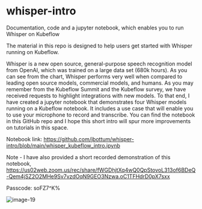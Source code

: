 # whisper-intro
Documentation, code and a jupyter notebook, which enables you to run Whisper on Kubeflow

The material in this repo is designed to help users get started with Whisper running on Kubeflow.

Whisper is a new open source, general-purpose speech recognition model from OpenAI, which was trained on a large data set (680k hours). As you can see from the chart, Whisper performs very well when compared to leading open source models, commercial models, and humans. As you may remember from the Kubeflow Summit and the Kubeflow survey, we have received requests to highlight integrations with new models. To that end, I have created a jupyter notebook that demonstrates four Whisper models running on a Kubeflow notebook. It includes a use case that will enable you to use your microphone to record and transcribe. You can find the notebook in this GitHub repo and I hope this short intro will spur more improvements on tutorials in this space.  

Notebook link: https://github.com/jbottum/whisper-intro/blob/main/whisper_kubeflow_intro.ipynb

Note - I have also provided a short recorded demonstration of this notebook, https://us02web.zoom.us/rec/share/fWGDhjtXq4wQ0QpStovoL313of6BDeQ-Qem4jSZ2O2MHe9Sv7vzdOqN9GEO3Nzwa.oC1TFHdrD0pX7sxx 

Passcode: soFZ7^K%

![image-19](https://user-images.githubusercontent.com/10553232/202945266-65180744-44e7-41c3-a8c3-e65f1841c81c.png)
